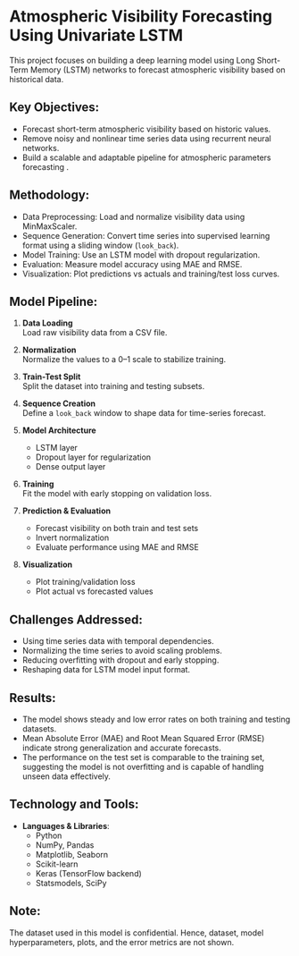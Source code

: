 # Atmospheric Visibility Forecasting Using Univariate LSTM

This project focuses on building a deep learning model using Long Short-Term Memory (LSTM) networks to forecast atmospheric visibility based on historical data.

## Key Objectives:

- Forecast short-term atmospheric visibility based on historic values.
- Remove noisy and nonlinear time series data using recurrent neural networks.
- Build a scalable and adaptable pipeline for atmospheric parameters forecasting .

## Methodology:

- Data Preprocessing: Load and normalize visibility data using MinMaxScaler.
- Sequence Generation: Convert time series into supervised learning format using a sliding window (`look_back`).
- Model Training: Use an LSTM model with dropout regularization.
- Evaluation: Measure model accuracy using MAE and RMSE.
- Visualization: Plot predictions vs actuals and training/test loss curves.

## Model Pipeline:

1. **Data Loading**  
   Load raw visibility data from a CSV file.

2. **Normalization**  
   Normalize the values to a 0–1 scale to stabilize training.

3. **Train-Test Split**  
   Split the dataset into training and testing subsets.

4. **Sequence Creation**  
   Define a `look_back` window to shape data for time-series forecast.

5. **Model Architecture**  
   - LSTM layer  
   - Dropout layer for regularization  
   - Dense output layer

6. **Training**  
   Fit the model with early stopping on validation loss.

7. **Prediction & Evaluation**  
   - Forecast visibility on both train and test sets  
   - Invert normalization  
   - Evaluate performance using MAE and RMSE

8. **Visualization**  
   - Plot training/validation loss  
   - Plot actual vs forecasted values 

## Challenges Addressed:

- Using time series data with temporal dependencies.
- Normalizing the time series to avoid scaling problems.
- Reducing overfitting with dropout and early stopping.
- Reshaping data for LSTM model input format.

## Results:

- The model shows steady and low error rates on both training and testing datasets.
- Mean Absolute Error (MAE) and Root Mean Squared Error (RMSE) indicate strong generalization and accurate forecasts.
- The performance on the test set is comparable to the training set, suggesting the model is not overfitting and is capable of handling unseen data effectively.

## Technology and Tools:

- **Languages & Libraries**:
  - Python
  - NumPy, Pandas
  - Matplotlib, Seaborn
  - Scikit-learn
  - Keras (TensorFlow backend)
  - Statsmodels, SciPy
    
## Note:
The dataset used in this model is confidential. Hence, dataset, model hyperparameters, plots, and the error metrics are not shown.

